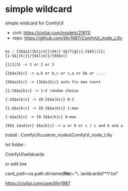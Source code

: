 simple wildcard
========================
simple wildcard for ComfyUI
* civit: https://civitai.com/models/21611/
* repo: https://github.com/lilly1987/ComfyUI_node_Lilly

```

ex : {3$$a1|{b2|c3|}|d4|{-$$|f|g}|{-2$$h||i}|{1-$$j|k|}}/{$$l|m|}/{0$$n|}

{1|2|3} -> 1 or 2 or 3

{2$$a|b|c} -> a,b or b,c or c,a or bb or ....

{9$$a|b|c} -> {3$$a|b|c} auto fix max count

{1-2$$a|b|c} -> 1~2 random choise

{-2$$a|b|c} -> {0-2$$a|b|c} 0-2

{1-$$a|b|c} -> {0-3$$a|b|c} 1-max

{-$$a|b|c} -> {0-3$$a|b|c} 0-max

{9$$ {and|or} $$a|b|c} -> a or b or c / c and b and a

```

install : ComfyUI\custom_nodes\ComfyUI_node_Lilly

txt folder :

ComfyUI\wildcards

or edit line

card_path=os.path.dirname(__file__)+"\\..\\wildcards\\**\\*.txt"





https://civitai.com/user/lilly1987